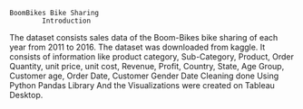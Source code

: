    BoomBikes Bike Sharing 
            Introduction 
The dataset consists sales data of the Boom-Bikes bike sharing of each year from 2011 
to 2016. The dataset was downloaded from kaggle. It consists of information like 
product category, Sub-Category, Product, Order Quantity, unit price, unit cost, Revenue, 
Profit, Country, State, Age Group, Customer age, Order Date, Customer Gender 
Date Cleaning done Using Python Pandas Library And the Visualizations were created on 
Tableau Desktop.
